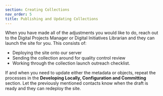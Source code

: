 ```yaml
---
section: Creating Collections
nav_order: 5
title: Publishing and Updating Collections
---
```


When you have made all of the adjustments you would like to do, reach out to the Digital Projects Manager or Digital Initiatives Librarian and they can launch the site for you. This consists of: 
- Deploying the site onto our server
- Sending the collection around for quality control review 
- Working through the collection launch outreach checklist. 

If and when you need to update either the metadata or objects, repeat the processes in the **Developing Locally, Configuration and Committing** section. Let the previously mentioned contacts know when the draft is ready and they can redeploy the site.
